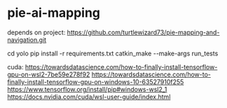 # pie-ai-mapping

depends on project: https://github.com/turtlewizard73/pie-mapping-and-navigation.git

cd yolo
pip install -r requirements.txt
catkin_make --make-args run_tests


cuda:
https://towardsdatascience.com/how-to-finally-install-tensorflow-gpu-on-wsl2-7be59e278f92
https://towardsdatascience.com/how-to-finally-install-tensorflow-gpu-on-windows-10-63527910f255
https://www.tensorflow.org/install/pip#windows-wsl2_1
https://docs.nvidia.com/cuda/wsl-user-guide/index.html